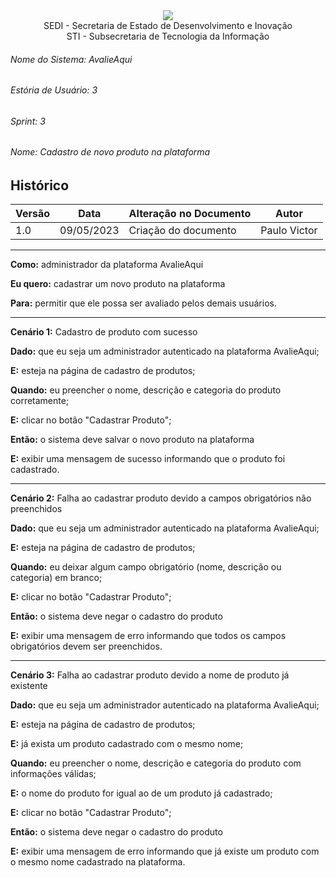 <div align=center>
  <img src="../imagens/INFVertical.jpg">
</div>


<div align="center">SEDI - Secretaria de Estado de Desenvolvimento e Inovação</div>
<div align="center">STI - Subsecretaria de Tecnologia da Informação</div>

###### Nome do Sistema: AvalieAqui
###### Estória de Usuário: 3
###### Sprint: 3
###### Nome: Cadastro de novo produto na plataforma

## Histórico
|**Versão**|  **Data**  |**Alteração no Documento**|   **Autor**  |
|----------|------------|--------------------------|--------------|
|    1.0   | 09/05/2023 |   Criação do documento   | Paulo Victor |

---

**Como:** administrador da plataforma AvalieAqui

**Eu quero:** cadastrar um novo produto na plataforma

**Para:** permitir que ele possa ser avaliado pelos demais usuários.

---

**Cenário 1:** Cadastro de produto com sucesso

**Dado:** que eu seja um administrador autenticado na plataforma AvalieAqui;

**E:** esteja na página de cadastro de produtos;

**Quando:** eu preencher o nome, descrição e categoria do produto corretamente;

**E:** clicar no botão "Cadastrar Produto";

**Então:** o sistema deve salvar o novo produto na plataforma

**E:** exibir uma mensagem de sucesso informando que o produto foi cadastrado.

---

**Cenário 2:** Falha ao cadastrar produto devido a campos obrigatórios não preenchidos

**Dado:** que eu seja um administrador autenticado na plataforma AvalieAqui;

**E:** esteja na página de cadastro de produtos;

**Quando:** eu deixar algum campo obrigatório (nome, descrição ou categoria) em branco;

**E:** clicar no botão "Cadastrar Produto";

**Então:** o sistema deve negar o cadastro do produto

**E:** exibir uma mensagem de erro informando que todos os campos obrigatórios devem ser preenchidos.

---

**Cenário 3:** Falha ao cadastrar produto devido a nome de produto já existente

**Dado:** que eu seja um administrador autenticado na plataforma AvalieAqui;

**E:** esteja na página de cadastro de produtos;

**E:** já exista um produto cadastrado com o mesmo nome;

**Quando:** eu preencher o nome, descrição e categoria do produto com informações válidas;

**E:** o nome do produto for igual ao de um produto já cadastrado;

**E:** clicar no botão "Cadastrar Produto";

**Então:** o sistema deve negar o cadastro do produto

**E:** exibir uma mensagem de erro informando que já existe um produto com o mesmo nome cadastrado na plataforma.